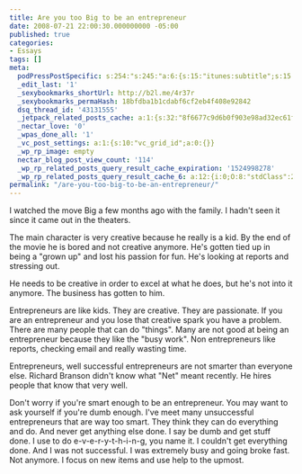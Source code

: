```yaml
---
title: Are you too Big to be an entrepreneur
date: 2008-07-21 22:00:30.000000000 -05:00
published: true
categories:
- Essays
tags: []
meta:
  podPressPostSpecific: s:254:"s:245:"a:6:{s:15:"itunes:subtitle";s:15:"##PostExcerpt##";s:14:"itunes:summary";s:15:"##PostExcerpt##";s:15:"itunes:keywords";s:17:"##WordPressCats##";s:13:"itunes:author";s:10:"##Global##";s:15:"itunes:explicit";s:2:"No";s:12:"itunes:block";s:2:"No";}";";
  _edit_last: '1'
  _sexybookmarks_shortUrl: http://b2l.me/4r37r
  _sexybookmarks_permaHash: 18bfdba1b1cdabf6cf2eb4f408e92842
  dsq_thread_id: '43131555'
  _jetpack_related_posts_cache: a:1:{s:32:"8f6677c9d6b0f903e98ad32ec61f8deb";a:2:{s:7:"expires";i:1441166764;s:7:"payload";a:3:{i:0;a:1:{s:2:"id";i:1199;}i:1;a:1:{s:2:"id";i:7097;}i:2;a:1:{s:2:"id";i:51;}}}}
  _nectar_love: '0'
  _wpas_done_all: '1'
  _vc_post_settings: a:1:{s:10:"vc_grid_id";a:0:{}}
  _wp_rp_image: empty
  nectar_blog_post_view_count: '114'
  _wp_rp_related_posts_query_result_cache_expiration: '1524998278'
  _wp_rp_related_posts_query_result_cache_6: a:12:{i:0;O:8:"stdClass":2:{s:7:"post_id";s:4:"1162";s:5:"score";s:17:"67.72789003483986";}i:1;O:8:"stdClass":2:{s:7:"post_id";s:4:"2348";s:5:"score";s:17:"66.46005307774536";}i:2;O:8:"stdClass":2:{s:7:"post_id";s:3:"394";s:5:"score";s:17:"65.69182544716008";}i:3;O:8:"stdClass":2:{s:7:"post_id";s:3:"386";s:5:"score";s:17:"57.53266194950501";}i:4;O:8:"stdClass":2:{s:7:"post_id";s:3:"438";s:5:"score";s:17:"55.81776148574671";}i:5;O:8:"stdClass":2:{s:7:"post_id";s:4:"2345";s:5:"score";s:17:"49.66341627484776";}i:6;O:8:"stdClass":2:{s:7:"post_id";s:4:"1176";s:5:"score";s:18:"28.421986046910853";}i:7;O:8:"stdClass":2:{s:7:"post_id";s:3:"317";s:5:"score";s:18:"24.492643637594043";}i:8;O:8:"stdClass":2:{s:7:"post_id";s:4:"1199";s:5:"score";s:18:"24.344427693286598";}i:9;O:8:"stdClass":2:{s:7:"post_id";s:3:"310";s:5:"score";s:18:"24.202206446650514";}i:10;O:8:"stdClass":2:{s:7:"post_id";s:3:"179";s:5:"score";s:18:"21.783941723924137";}i:11;O:8:"stdClass":2:{s:7:"post_id";s:3:"410";s:5:"score";s:18:"19.578619969505194";}}
permalink: "/are-you-too-big-to-be-an-entrepreneur/"
---
```

<p>I watched the move Big a few months ago with the family.  I hadn't seen it since it came out in the theaters.</p>
<p>The main character is very creative because he really is a kid.  By the end of the movie he is bored and not creative anymore.  He's gotten tied up in being a "grown up" and lost his passion for fun.  He's looking at reports and stressing out.</p>
<p>He needs to be creative in order to excel at what he does, but he's not into it anymore.  The business has gotten to him.</p>
<p>Entrepreneurs are like kids.  They are creative.  They are passionate. If you are an entrepreneur and you lose that creative spark you have a problem.  There are many people that can do "things".  Many are not good at being an entrepreneur because they like the "busy work".  Non entrepreneurs like reports, checking email and really wasting time.</p>
<p>Entrepreneurs, well successful entrepreneurs are not smarter than everyone else.  Richard Branson didn't know what "Net" meant recently.  He hires people that know that very well.</p>
<p>Don't worry if you're smart enough to be an entrepreneur.  You may want to ask yourself if you're dumb enough.  I've meet many unsuccessful entrepreneurs that are way too smart. They think they can do everything and do.  And never get anything else done.  I say be dumb and get stuff done.  I use to do e-v-e-r-y-t-h-i-n-g, you name it.  I couldn't get everything done.  And I was not successful.  I was extremely busy and going broke fast.  Not anymore.  I focus on new items and use help to the upmost.</p>
